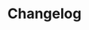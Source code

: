 # Changelog  <a href="https://www.eblasoft.com.tr/espocrm-extension-page/labels-cells" target="_blank" id="ext-version" data-id="63495a03a2759db51"></a>

<div class="change-log-wrapper" data-id="63495a03a2759db51"></div>